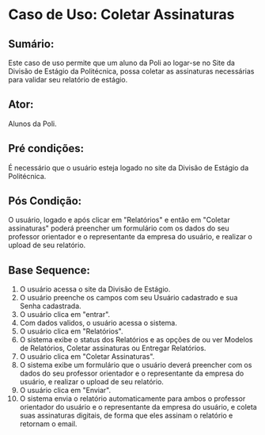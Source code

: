 # Caso de Uso: Coletar Assinaturas

## Sumário: 
Este caso de uso permite que um aluno da Poli ao logar-se no Site da Divisão de Estágio da Politécnica, possa coletar as assinaturas necessárias para validar
seu relatório de estágio.

## Ator:
Alunos da Poli.

## Pré condições:
É necessário que o usuário esteja logado no site da Divisão de Estágio da Politécnica.

## Pós Condição:
O usuário, logado e após clicar em "Relatórios" e então em "Coletar assinaturas" poderá preencher um formulário com os dados do seu professor orientador e o 
representante da empresa do usuário, e realizar o upload de seu relatório.

## Base Sequence:
1. O usuário acessa o site da Divisão de Estágio.
2. O usuário preenche os campos com seu Usuário cadastrado e sua Senha cadastrada.
3. O usuário clica em "entrar".
4. Com dados validos, o usuário acessa o sistema.
5. O usuário clica em "Relatórios".
6. O sistema exibe o status dos Relatórios e as opções de ou ver Modelos de Relatórios, Coletar assinaturas ou Entregar Relatórios.
7. O usuário clica em "Coletar Assinaturas".
8. O sistema exibe um formulário que o usuário deverá preencher com os dados do seu professor orientador e o representante da empresa do usuário, e realizar o upload 
de seu relatório.
9. O usuário clica em "Enviar".
10. O sistema envia o relatório automaticamente para ambos o professor orientador do usuário e o representante da empresa do usuário, e coleta suas assinaturas digitais,
de forma que eles assinam o relatório e retornam o email.
